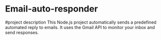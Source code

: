 # Email-auto-responder

#project description
This Node.js project automatically sends a predefined automated reply to emails. It uses the Gmail API to monitor your inbox and send responses.
